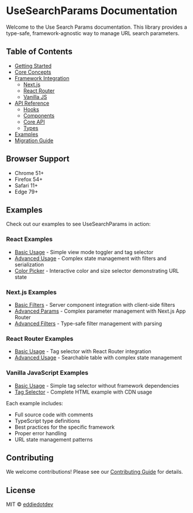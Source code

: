 # UseSearchParams Documentation

Welcome to the Use Search Params documentation. This library provides a type-safe, framework-agnostic way to manage URL search parameters.

## Table of Contents

- [Getting Started](./getting-started.md)
- [Core Concepts](./core-concepts.md)
- [Framework Integration](./framework-integration/README.md)
  - [Next.js](./framework-integration/nextjs.md)
  - [React Router](./framework-integration/react-router.md)
  - [Vanilla JS](./framework-integration/vanilla.md)
- [API Reference](./api/README.md)
  - [Hooks](./api/hooks.md)
  - [Components](./api/components.md)
  - [Core API](./api/core.md)
  - [Types](./api/types.md)
- [Examples](./examples/README.md)
- [Migration Guide](./migration-guide.md)

## Browser Support

- Chrome 51+
- Firefox 54+
- Safari 11+
- Edge 79+

## Examples

Check out our examples to see UseSearchParams in action:

### React Examples

- [Basic Usage](./examples/react/basic-usage.tsx) - Simple view mode toggler and tag selector
- [Advanced Usage](./examples/react/advanced-usage.tsx) - Complex state management with filters and serialization
- [Color Picker](./examples/react/basic-usage.tsx) - Interactive color and size selector demonstrating URL state

### Next.js Examples

- [Basic Filters](./examples/nextjs/basic-usage.tsx) - Server component integration with client-side filters
- [Advanced Params](./examples/nextjs/params-usage.tsx) - Complex parameter management with Next.js App Router
- [Advanced Filters](./examples/nextjs/advanced-usage.tsx) - Type-safe filter management with parsing

### React Router Examples

- [Basic Usage](./examples/react-router/basic-usage.tsx) - Tag selector with React Router integration
- [Advanced Usage](./examples/react-router/advanced-usage.tsx) - Searchable table with complex state management

### Vanilla JavaScript Examples

- [Basic Usage](./examples/vanilla/basic-usage.js) - Simple tag selector without framework dependencies
- [Tag Selector](./examples/vanilla/index.html) - Complete HTML example with CDN usage

Each example includes:

- Full source code with comments
- TypeScript type definitions
- Best practices for the specific framework
- Proper error handling
- URL state management patterns

## Contributing

We welcome contributions! Please see our [Contributing Guide](CONTRIBUTING.md) for details.

## License

MIT © [eddiedotdev](https://github.com/eddiedotdev)
